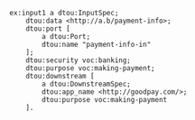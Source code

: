 

<!-- If deleting this comment, the code formatting will be errornous. -->

```turtle
ex:input1 a dtou:InputSpec;
    dtou:data <http://a.b/payment-info>;
    dtou:port [
        a dtou:Port;
        dtou:name "payment-info-in"
    ];
    dtou:security voc:banking;
    dtou:purpose voc:making-payment;
    dtou:downstream [
        a dtou:DownstreamSpec;
        dtou:app_name <http://goodpay.com/>;
        dtou:purpose voc:making-payment
    ].
```